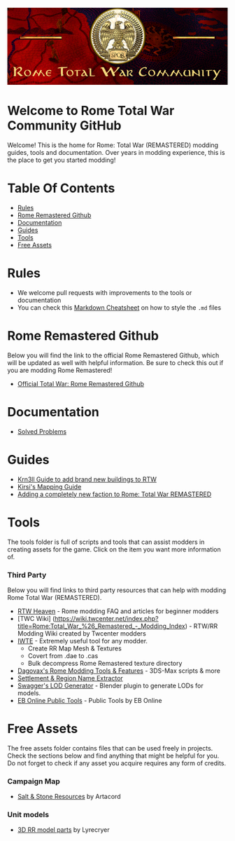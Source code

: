 ![Workshop_header_template](/Workshop_header_template.png)
# Welcome to Rome Total War Community GitHub
Welcome! This is the home for Rome: Total War (REMASTERED) modding guides, tools and documentation. Over years in modding experience, this is the place to get you started modding!

# Table Of Contents

* [Rules](#rules)
* [Rome Remastered Github](#rome-remastered-github)
* [Documentation](#documentation)
* [Guides](#guides)
* [Tools](#tools)
* [Free Assets](#free-assets)

# Rules

* We welcome pull requests with improvements to the tools or documentation
* You can check this [Markdown Cheatsheet](https://github.com/adam-p/markdown-here/wiki/Markdown-Cheatsheet) on how to style the `.md` files


# Rome Remastered Github

Below you will find the link to the official Rome Remastered Github, which will be updated as well with helpful information. Be sure to check this out if you are modding Rome Remastered!

* [Official Total War: Rome Remastered Github](https://github.com/FeralInteractive/romeremastered)

# Documentation

* [Solved Problems](/documentation/solved_problems.md)

# Guides

* [Krn3ll Guide to add brand new buildings to RTW](/guides/krn3ll_building_guide.md)
* [Kirsi's Mapping Guide](/guides/kirsis_mapping_guide.md)
* [Adding a completely new faction to Rome: Total War REMASTERED](/guides/dagovax_new_faction_guide.md)

# Tools

The tools folder is full of scripts and tools that can assist modders in creating assets for the game. Click on the item you want more information of.

### Third Party

Below you will find links to third party resources that can help with modding Rome Total War (REMASTERED).

* [RTW Heaven](https://rtw.heavengames.com/rtw/mods/tutorials/modding_faq/) - Rome modding FAQ and articles for beginner modders
* [TWC Wiki] (https://wiki.twcenter.net/index.php?title=Rome:Total_War_%26_Remastered_-_Modding_Index) - RTW/RR Modding Wiki created by Twcenter modders
* [IWTE](https://wiki.twcenter.net/index.php?title=IWTE) - Extremely useful tool for any modder.
  * Create RR Map Mesh & Textures
  * Covert from .dae to .cas
  * Bulk decompress Rome Remastered texture directory
* [Dagovax's Rome Modding Tools & Features](https://github.com/Dagovax/Rome-Total-War-Tools-and-Features) - 3DS-Max scripts & more 
* [Settlement & Region Name Extractor](https://github.com/zkajo/RTW-Region-Extractor)
* [Swagger's LOD Generator](https://github.com/iamemc/LOD_Generator) - Blender plugin to generate LODs for models. 
* [EB Online Public Tools](https://gitlab.com/eb-online/tools) - Public Tools by EB Online


# Free Assets

The free assets folder contains files that can be used freely in projects. Check the sections below and find anything that might be helpful for you. Do not forget to check if any asset you acquire requires any form of credits.

### Campaign Map
* [Salt & Stone Resources](/assets/campaign_map/stonesalt.md) by Artacord

### Unit models
* [3D RR model parts](/assets/unit_models/3D_RR_parts.md) by Lyrecryer
